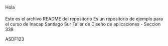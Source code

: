 Hola
####

Este es el archivo README del repositorio
Es un repositorio de ejemplo para el curso de Inacap Santiago Sur
Taller de Diseño de aplicaciones - Seccion 339
 
 ASDF123
